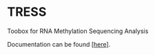 # TRESS
Toobox for RNA Methylation Sequencing Analysis

Documentation can be found [[here]]( https://github.com/ZhenxingGuo0015/TRESS/blob/main/TRESS.md).
